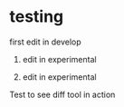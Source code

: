 # testing

first edit in develop

1. edit in experimental

2. edit in experimental

Test to see diff tool in action




